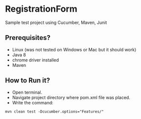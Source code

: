 # RegistrationForm
Sample test project using Cucumber, Maven, Junit

## Prerequisites?
* Linux (was not tested on Windows or Mac but it should work)
* Java 8
* chrome driver installed
* Maven

## How to Run it?
* Open terminal.
* Navigate project directory where pom.xml file was placed.
* Write the command:
```
mvn clean test -Dcucumber.options="Features/"
```


